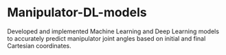 # Manipulator-DL-models
Developed and implemented Machine Learning and Deep Learning models to accurately predict manipulator joint angles based on initial and final Cartesian coordinates.
